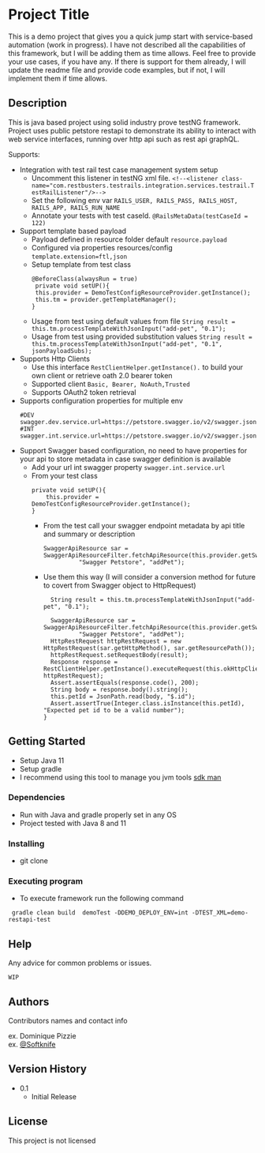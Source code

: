 # Project Title

This is a demo project that gives you a quick jump start with service-based automation (work in progress). 
I have not described all the capabilities of this framework, but I will be adding them as time allows. 
Feel free to provide your use cases, if you have any. If there is support for them already, I will update 
the readme file and provide code examples, but if not, I will implement them if time allows.

## Description

This is java based project using solid industry prove testNG framework. Project uses public petstore restapi
to demonstrate its ability to interact with web service interfaces, running over http api such as
rest api graphQL.

Supports:
* Integration with test rail test case management system setup
  * Uncomment this listener in testNG xml file.
 ```<!--<listener class-name="com.restbusters.testrails.integration.services.testrail.TestRailListener"/>-->```
  * Set the following env var
  `RAILS_USER, RAILS_PASS, RAILS_HOST, RAILS_APP, RAILS_RUN_NAME`
  * Annotate your tests with test caseId.
  ```@RailsMetaData(testCaseId = 122)```
* Support template based payload
  * Payload defined in resource folder default
    `resource.payload`
  * Configured via properties resources/config
    ```template.extension=ftl,json```
  * Setup template from test class
    ```
    @BeforeClass(alwaysRun = true)
     private void setUP(){
     this.provider = DemoTestConfigResourceProvider.getInstance();
     this.tm = provider.getTemplateManager();
    }
    ```
  * Usage from test using default values from file
    `String result = this.tm.processTemplateWithJsonInput("add-pet", "0.1");`
  * Usage from test using provided substitution values
    `String result = this.tm.processTemplateWithJsonInput("add-pet", "0.1", jsonPayloadSubs);`
* Supports Http Clients
  * Use this interface ```RestClientHelper.getInstance().``` to build your own client or retrieve oath 2.0 bearer token
  * Supported client 
    `Basic, Bearer, NoAuth,Trusted`
  * Supports OAuth2 token retrieval 
* Supports configuration properties for multiple env
  ```
  #DEV
  swagger.dev.service.url=https://petstore.swagger.io/v2/swagger.json,https://petstore3.swagger.io/api/v3/openapi.json
  #INT
  swagger.int.service.url=https://petstore.swagger.io/v2/swagger.json,https://petstore3.swagger.io/api/v3/openapi.json
  ```
* Support Swagger based configuration, no need to have properties for your api to store metadata in case swagger definition is available
  * Add your url int swagger property `swagger.int.service.url`
  * From your test class
    ```    @BeforeClass(alwaysRun = true)
    private void setUP(){
        this.provider = DemoTestConfigResourceProvider.getInstance();
    }
    ```
    * From the test call your swagger endpoint metadata by api title and summary or description
      ```
      SwaggerApiResource sar = SwaggerApiResourceFilter.fetchApiResource(this.provider.getSwaggerDescriptors(),
                "Swagger Petstore", "addPet");
      ```
    * Use them this way (I will consider a conversion method for future to covert from Swagger object to HttpRequest)
      ```      private void add_pet() throws RecordNotFound, IOException, TemplateException {
        String result = this.tm.processTemplateWithJsonInput("add-pet", "0.1");

        SwaggerApiResource sar = SwaggerApiResourceFilter.fetchApiResource(this.provider.getSwaggerDescriptors(),
                "Swagger Petstore", "addPet");
        HttpRestRequest httpRestRequest = new HttpRestRequest(sar.getHttpMethod(), sar.getResourcePath());
        httpRestRequest.setRequestBody(result);
        Response response = RestClientHelper.getInstance().executeRequest(this.okHttpClient, httpRestRequest);
        Assert.assertEquals(response.code(), 200);
        String body = response.body().string();
        this.petId = JsonPath.read(body, "$.id");
        Assert.assertTrue(Integer.class.isInstance(this.petId), "Expected pet id to be a valid number");
      }
      ```
## Getting Started
* Setup Java 11
* Setup gradle
* I recommend using this tool to manage you jvm tools [sdk man](https://www.sdkman.io)

### Dependencies
* Run with Java and gradle properly set in any OS
* Project tested with Java 8 and 11

### Installing

* git clone <this project>

### Executing program
* To execute framework run the following command
```
 gradle clean build  demoTest -DDEMO_DEPLOY_ENV=int -DTEST_XML=demo-restapi-test
```

## Help

Any advice for common problems or issues.
```
WIP
```

## Authors

Contributors names and contact info

ex. Dominique Pizzie  
ex. [@Softknife](https://www.linkedin.com/in/alexander-matsaylo-3282649/)

## Version History

* 0.1
    * Initial Release

## License

This project is not licensed
